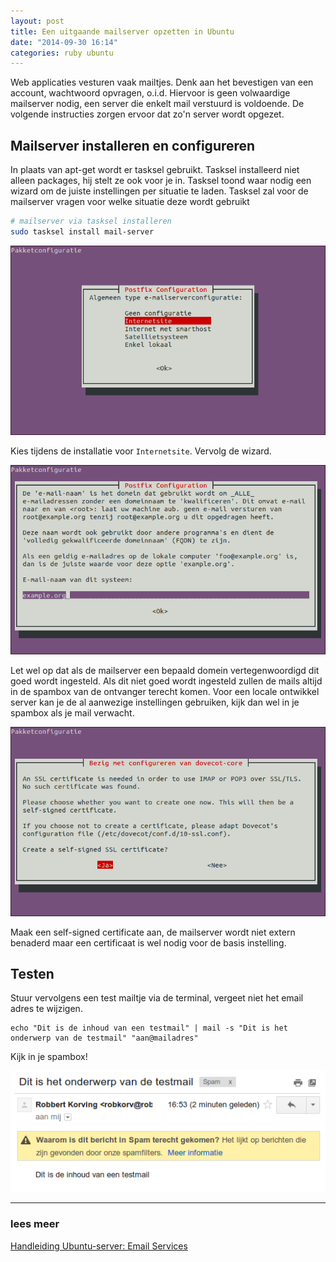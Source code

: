 ```yaml
---
layout: post
title: Een uitgaande mailserver opzetten in Ubuntu
date: "2014-09-30 16:14"
categories: ruby ubuntu
---
```


Web applicaties vesturen vaak mailtjes. Denk aan het bevestigen van een account,
wachtwoord opvragen, o.i.d. Hiervoor is geen volwaardige mailserver nodig, een
server die enkelt mail verstuurd is voldoende. De volgende instructies zorgen
ervoor dat zo'n server wordt opgezet.

## Mailserver installeren en configureren

In plaats van apt-get wordt er tasksel gebruikt. Tasksel installeerd niet alleen
packages, hij stelt ze ook voor je in. Tasksel toond waar nodig een wizard om
de juiste instellingen per situatie te laden. Tasksel zal voor de mailserver
vragen voor welke situatie deze wordt gebruikt

```bash
# mailserver via tasksel installeren
sudo tasksel install mail-server
```

![e-mailserverconfiguratie](/img/2014-09-30-een-uitgaande-mailserver-opzetten-in-ubuntu_01.png)

Kies tijdens de installatie voor `Internetsite`. Vervolg de wizard.

![E-mail-naam](/img/2014-09-30-een-uitgaande-mailserver-opzetten-in-ubuntu_02.png)

Let wel op dat als de mailserver een bepaald domein vertegenwoordigd dit goed wordt
ingesteld. Als dit niet goed wordt ingesteld zullen de mails altijd in de spambox
van de ontvanger terecht komen. Voor een locale ontwikkel server kan je de al aanwezige
instellingen gebruiken, kijk dan wel in je spambox als je mail verwacht.

![self-signed certificate aanmaken](/img/2014-09-30-een-uitgaande-mailserver-opzetten-in-ubuntu_03.png)

Maak een self-signed certificate aan, de mailserver wordt niet extern benaderd maar
een certificaat is wel nodig voor de basis instelling.

## Testen

Stuur vervolgens een test mailtje via de terminal, vergeet niet het email adres
te wijzigen.

```
echo "Dit is de inhoud van een testmail" | mail -s "Dit is het onderwerp van de testmail" "aan@mailadres"
```

Kijk in je spambox!

![spam vanwege ontwikkel instelling](/img/2014-09-30-een-uitgaande-mailserver-opzetten-in-ubuntu_04.png)

---

### lees meer
[Handleiding Ubuntu-server: Email Services](https://help.ubuntu.com/14.04/serverguide/email-services.html)
